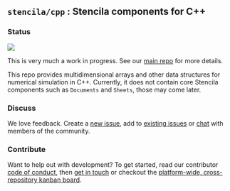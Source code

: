 ## `stencila/cpp` : Stencila components for C++


### Status

![](http://blog.stenci.la/wip.png)

This is very much a work in progress. See our [main repo](https://github.com/stencila/stencila) for more details.

This repo provides multidimensional arrays and other data structures for numerical simulation in C++. Currently, it does not contain core Stencila components such as `Documents` and `Sheets`, those may come later.


### Discuss

We love feedback. Create a [new issue](https://github.com/stencila/cpp/issues/new), add to [existing issues](https://github.com/stencila/cpp/issues) or [chat](https://gitter.im/stencila/stencila) with members of the community.

### Contribute

Want to help out with development? To get started, read our contributor [code of conduct](CONDUCT.md), then [get in touch](https://gitter.im/stencila/stencila) or checkout the [platform-wide, cross-repository kanban board](https://github.com/orgs/stencila/projects/1).
